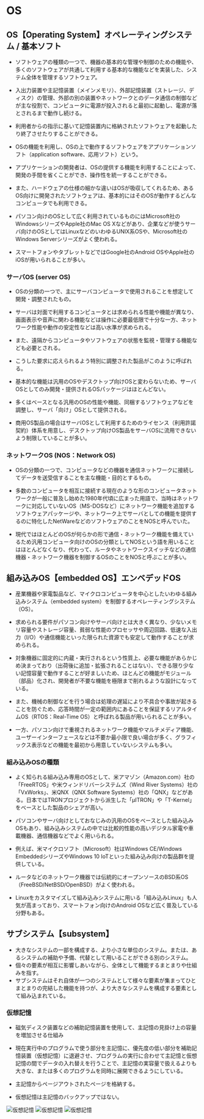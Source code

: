 # OS

## OS【Operating System】オペレーティングシステム / 基本ソフト
- ソフトウェアの種類の一つで、機器の基本的な管理や制御のための機能や、多くのソフトウェアが共通して利用する基本的な機能などを実装した、システム全体を管理するソフトウェア。
- 入出力装置や主記憶装置（メインメモリ）、外部記憶装置（ストレージ、ディスク）の管理、外部の別の装置やネットワークとのデータ通信の制御などが主な役割で、コンピュータに電源が投入されると最初に起動し、電源が落とされるまで動作し続ける。
- 利用者からの指示に基いて記憶装置内に格納されたソフトウェアを起動したり終了させたりすることができる。
- OSの機能を利用し、OSの上で動作するソフトウェアをアプリケーションソフト（application software、応用ソフト）という。
- アプリケーションの開発者は、OSの提供する機能を利用することによって、開発の手間を省くことができ、操作性を統一することができる。
- また、ハードウェアの仕様の細かな違いはOSが吸収してくれるため、あるOS向けに開発されたソフトウェアは、基本的にはそのOSが動作するどんなコンピュータでも利用できる。

- パソコン向けのOSとして広く利用されているものにはMicrosoft社のWindowsシリーズやApple社のMac OS Xなどがあり、企業などが使うサーバ向けのOSとしてはLinuxなどのいわゆるUNIX系OSや、Microsoft社のWindows Serverシリーズがよく使われる。
- スマートフォンやタブレットなどではGoogle社のAndroid OSやApple社のiOSが用いられることが多い。


### サーバOS (server OS)
- OSの分類の一つで、主にサーバコンピュータで使用されることを想定して開発・調整されたもの。

- サーバは対面で利用するコンピュータとは求められる性能や機能が異なり、画面表示や音声に関わる機能などは操作に必要最低限で十分な一方、ネットワーク性能や動作の安定性などは高い水準が求められる。
- また、遠隔からコンピュータやソフトウェアの状態を監視・管理する機能なども必要とされる。
- こうした要求に応えられるよう特別に調整された製品がこのように呼ばれる。

- 基本的な機能は汎用のOSやデスクトップ向けOSと変わらないため、サーバOSとしてのみ開発・提供されるOSパッケージはほとんどない。
- 多くはベースとなる汎用のOSの性能や機能、同梱するソフトウェアなどを調整し、サーバ「向け」OSとして提供される。

- 商用OS製品の場合はサーバOSとして利用するためのライセンス（利用許諾契約）体系を用意し、デスクトップ向けOS製品をサーバOSに流用できないよう制限していることが多い。

### ネットワークOS (NOS：Network OS)
- OSの分類の一つで、コンピュータなどの機器を通信ネットワークに接続してデータを送受信することを主な機能・目的とするもの。

- 多数のコンピュータを相互に接続する現在のような形のコンピュータネットワークが一般に普及し始めた1980年代頃に広まった用語で、当時はネットワークに対応していないOS（MS-DOSなど）にネットワーク機能を追加するソフトウェアパッケージや、ネットワーク上でサーバとしての機能を提供するのに特化したNetWareなどのソフトウェアのことをNOSと呼んでいた。

- 現代ではほとんどのOSが何らかの形で通信・ネットワーク機能を備えているため汎用コンピュータ向けのOSの分類としてNOSという語を用いることはほとんどなくなり、代わって、ルータやネットワークスイッチなどの通信機器・ネットワーク機器を制御するOSのことをNOSと呼ぶことが多い。


## 組み込みOS【embedded OS】エンベデッドOS
- 産業機器や家電製品など、マイクロコンピュータを中心としたいわゆる組み込みシステム（embedded system）を制御するオペレーティングシステム（OS）。
- 求められる要件がパソコン向けやサーバ向けとは大きく異なり、少ないメモリ容量やストレージ容量、貧弱な性能のプロセッサや周辺回路、低速な入出力（I/O）や通信機能といった限られた資源でも安定して動作することが求められる。
- 対象機器に固定的に内蔵・実行されるという性質上、必要な機能があらかじめ決まっており（出荷後に追加・拡張されることはない）、できる限り少ない記憶容量で動作することが好ましいため、ほとんどの機能がモジュール（部品）化され、開発者が不要な機能を極限まで削れるような設計になっている。
- また、機械の制御などを行う場合は処理の遅延により不具合や事故が起きることを防ぐため、応答時間が一定の範囲内にあることを保証するリアルタイムOS（RTOS：Real-Time OS）と呼ばれる製品が用いられることが多い。

- 一方、パソコン向けで重視されるネットワーク機能やマルチメディア機能、ユーザーインターフェースなどは不要か最小限で良い場合が多く、グラフィックス表示などの機能を最初から用意していないシステムも多い。


### 組み込みOSの種類
- よく知られる組み込み専用のOSとして、米アマゾン（Amazon.com）社の「FreeRTOS」や米ウィンドリバーシステムズ（Wind River Systems）社の「VxWorks」、米QNX（QNX Software Systems）社の「QNX」などがある。日本ではTRONプロジェクトから派生した「μITRON」や「T-Kernel」をベースとした製品のシェアが高い。

- パソコンやサーバ向けとしておなじみの汎用のOSをベースとした組み込みOSもあり、組み込みシステムの中では比較的性能の高いデジタル家電や車載機器、通信機器などでよく用いられる。
- 例えば、米マイクロソフト（Microsoft）社はWindows CE/Windows EmbeddedシリーズやWindows 10 IoTといった組み込み向けの製品群を提供している。

- ルータなどのネットワーク機器では伝統的にオープンソースのBSD系OS（FreeBSD/NetBSD/OpenBSD）がよく使われる。
- Linuxをカスタマイズして組み込みシステムに用いる「組み込みLinux」も人気が高まっており、スマートフォン向けのAndroid OSなど広く普及している分野もある。



## サブシステム【subsystem】
- 大きなシステムの一部を構成する、より小さな単位のシステム。または、あるシステムの補助や予備、代替として用いることができる別のシステム。
- 個々の要素が相互に影響しあいながら、全体として機能するまとまりや仕組みを指す。
- サブシステムはそれ自体が一つのシステムとして様々な要素が集まってひとまとまりの完結した機能を持つが、より大きなシステムを構成する要素として組み込まれている。







### 仮想記憶
- 磁気ディスク装置などの補助記憶装置を使用して、主記憶の見掛け上の容量を増加させる仕組み
- 現在実行中のプログラムで使う部分を主記憶に、優先度の低い部分を補助記憶装置（仮想記憶）に退避させ、プログラムの実行に合わせて主記憶と仮想記憶の間でデータの入れ替えを行うことで、主記憶の実容量で扱えるよりも大きな、または多くのプログラムを同時に展開できるようにしている。

- 主記憶からページアウトされたページを格納する。
- 仮想記憶は主記憶のバックアップではない。


![仮想記憶](https://github.com/MediumMountain/Study_Architect/blob/main/PICTURE/engineering/virtual_memory_1.png)
![仮想記憶](https://github.com/MediumMountain/Study_Architect/blob/main/PICTURE/engineering/virtual_memory_2.png)
![仮想記憶](https://github.com/MediumMountain/Study_Architect/blob/main/PICTURE/engineering/virtual_memory_3.png)